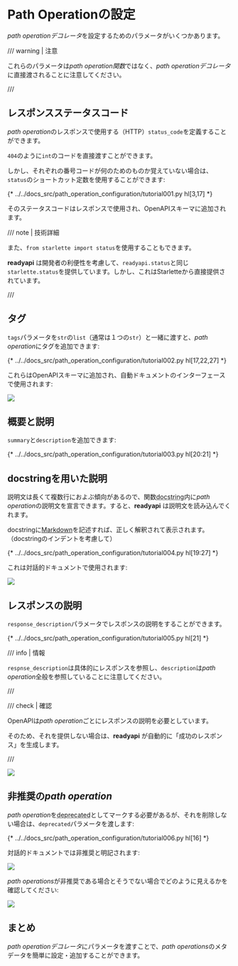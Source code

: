# Path Operationの設定

*path operationデコレータ*を設定するためのパラメータがいくつかあります。

/// warning | 注意

これらのパラメータは*path operation関数*ではなく、*path operationデコレータ*に直接渡されることに注意してください。

///

## レスポンスステータスコード

*path operation*のレスポンスで使用する（HTTP）`status_code`を定義することができます。

`404`のように`int`のコードを直接渡すことができます。

しかし、それぞれの番号コードが何のためのものか覚えていない場合は、`status`のショートカット定数を使用することができます:

{* ../../docs_src/path_operation_configuration/tutorial001.py hl[3,17] *}

そのステータスコードはレスポンスで使用され、OpenAPIスキーマに追加されます。

/// note | 技術詳細

また、`from starlette import status`を使用することもできます。

**readyapi** は開発者の利便性を考慮して、`readyapi.status`と同じ`starlette.status`を提供しています。しかし、これはStarletteから直接提供されています。

///

## タグ

`tags`パラメータを`str`の`list`（通常は１つの`str`）と一緒に渡すと、*path operation*にタグを追加できます:

{* ../../docs_src/path_operation_configuration/tutorial002.py hl[17,22,27] *}

これらはOpenAPIスキーマに追加され、自動ドキュメントのインターフェースで使用されます:

<img src="https://readyapi.khulnasoft.com/img/tutorial/path-operation-configuration/image01.png">

## 概要と説明

`summary`と`description`を追加できます:

{* ../../docs_src/path_operation_configuration/tutorial003.py hl[20:21] *}

## docstringを用いた説明

説明文は長くて複数行におよぶ傾向があるので、関数<abbr title="ドキュメントに使用される関数内の最初の式（変数に代入されていない）としての複数行の文字列">docstring</abbr>内に*path operation*の説明文を宣言できます。すると、**readyapi** は説明文を読み込んでくれます。

docstringに<a href="https://en.wikipedia.org/wiki/Markdown" class="external-link" target="_blank">Markdown</a>を記述すれば、正しく解釈されて表示されます。（docstringのインデントを考慮して）

{* ../../docs_src/path_operation_configuration/tutorial004.py hl[19:27] *}

これは対話的ドキュメントで使用されます:

<img src="https://readyapi.khulnasoft.com/img/tutorial/path-operation-configuration/image02.png">

## レスポンスの説明

`response_description`パラメータでレスポンスの説明をすることができます。

{* ../../docs_src/path_operation_configuration/tutorial005.py hl[21] *}

/// info | 情報

`respnse_description`は具体的にレスポンスを参照し、`description`は*path operation*全般を参照していることに注意してください。

///

/// check | 確認

OpenAPIは*path operation*ごとにレスポンスの説明を必要としています。

そのため、それを提供しない場合は、**readyapi** が自動的に「成功のレスポンス」を生成します。

///

<img src="https://readyapi.khulnasoft.com/img/tutorial/path-operation-configuration/image03.png">

## 非推奨の*path operation*

*path operation*を<abbr title="非推奨、使わない方がよい">deprecated</abbr>としてマークする必要があるが、それを削除しない場合は、`deprecated`パラメータを渡します:

{* ../../docs_src/path_operation_configuration/tutorial006.py hl[16] *}

対話的ドキュメントでは非推奨と明記されます:

<img src="https://readyapi.khulnasoft.com/img/tutorial/path-operation-configuration/image04.png">

*path operations*が非推奨である場合とそうでない場合でどのように見えるかを確認してください:

<img src="https://readyapi.khulnasoft.com/img/tutorial/path-operation-configuration/image05.png">

## まとめ

*path operationデコレータ*にパラメータを渡すことで、*path operations*のメタデータを簡単に設定・追加することができます。
